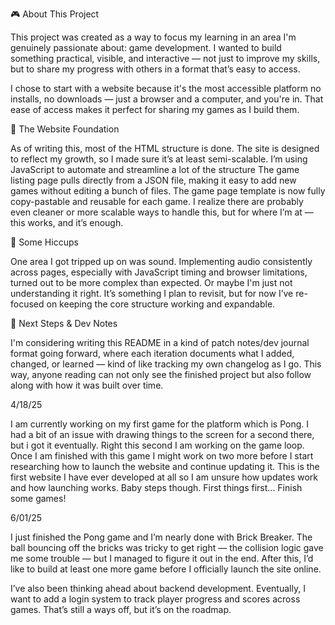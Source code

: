 🎮 About This Project

This project was created as a way to focus my learning in an area I'm genuinely passionate about: game development. 
I wanted to build something practical, visible, and interactive — not just to improve my skills, 
but to share my progress with others in a format that’s easy to access.

I chose to start with a website because it's the most accessible platform
no installs, no downloads — just a browser and a computer, and you're in. 
That ease of access makes it perfect for sharing my games as I build them.

🔧 The Website Foundation

As of writing this, most of the HTML structure is done. 
The site is designed to reflect my growth, so I made sure it’s at least semi-scalable. 
I’m using JavaScript to automate and streamline a lot of the structure
The game listing page pulls directly from a JSON file, making it easy to add new games without editing a bunch of files.
The game page template is now fully copy-pastable and reusable for each game. I realize there are probably even cleaner or more scalable ways to handle this, 
but for where I’m at — this works, and it’s enough.

🎵 Some Hiccups

One area I got tripped up on was sound. 
Implementing audio consistently across pages, especially with JavaScript timing and browser limitations, turned out to be more complex than expected. 
Or maybe I'm just not understanding it right.
It’s something I plan to revisit, but for now I’ve re-focused on keeping the core structure working and expandable.

📓 Next Steps & Dev Notes

I'm considering writing this README in a kind of patch notes/dev journal format going forward, 
where each iteration documents what I added, changed, or learned — kind of like tracking my own changelog as I go.
This way, anyone reading can not only see the finished project but also follow along with how it was built over time.


4/18/25

I am currently working on my first game for the platform which is Pong. 
I had a bit of an issue with drawing things to the screen for a second there, but i got it eventually. Right this second I am working on the game loop.
Once I am finished with this game I might work on two more before I start researching how to launch the website and continue updating it.
This is the first website I have ever developed at all so I am unsure how updates work and how launching works. Baby steps though.
First things first... Finish some games!

6/01/25

I just finished the Pong game and I’m nearly done with Brick Breaker. The ball bouncing off the bricks was tricky to get right — the collision logic gave me some trouble — but I managed to figure it out in the end. After this, I’d like to build at least one more game before I officially launch the site online.

I’ve also been thinking ahead about backend development. Eventually, I want to add a login system to track player progress and scores across games. That’s still a ways off, but it’s on the roadmap.
